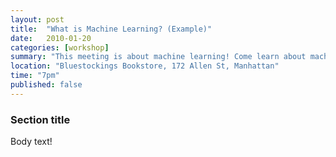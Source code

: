 ```yaml
---
layout: post
title:  "What is Machine Learning? (Example)"
date:   2010-01-20
categories: [workshop]
summary: "This meeting is about machine learning! Come learn about machine learning and its implications in policing, education, and housing. We'll cover some reason news stories and do a hands on exercise that will demonstrate algorithmic bias with machine learning."
location: "Bluestockings Bookstore, 172 Allen St, Manhattan"
time: "7pm"
published: false
---
```


### Section title

Body text!
